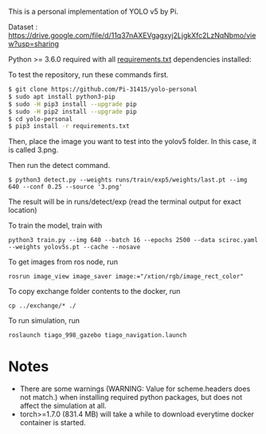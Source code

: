 <p>
This is a personal implementation of YOLO v5 by Pi.
</p>

Dataset : https://drive.google.com/file/d/11q37nAXEVgagxyj2LjgkXfc2LzNqNbmo/view?usp=sharing

Python >= 3.6.0 required with all [requirements.txt](https://github.com/ultralytics/yolov5/blob/master/requirements.txt) dependencies installed:

To test the repository, run these commands first.

```bash
$ git clone https://github.com/Pi-31415/yolo-personal
$ sudo apt install python3-pip
$ sudo -H pip3 install --upgrade pip
$ sudo -H pip2 install --upgrade pip
$ cd yolo-personal
$ pip3 install -r requirements.txt
```

Then, place the image you want to test into the yolov5 folder. In this case, it is called 3.png.

Then run the detect command.

```
$ python3 detect.py --weights runs/train/exp5/weights/last.pt --img 640 --conf 0.25 --source '3.png'
```

The result will be in runs/detect/exp (read the terminal output for exact location)


To train the model, train with
```
python3 train.py --img 640 --batch 16 --epochs 2500 --data sciroc.yaml --weights yolov5s.pt --cache --nosave
```

To get images from ros node, run

```
rosrun image_view image_saver image:="/xtion/rgb/image_rect_color"
```

To copy exchange folder contents to the docker, run
```
cp ../exchange/* ./
```

To run simulation, run

```
roslaunch tiago_998_gazebo tiago_navigation.launch
```


# Notes

- There are some warnings (WARNING: Value for scheme.headers does not match.) when installing required python packages, but does not affect the simulation at all.
- torch>=1.7.0 (831.4 MB) will take a while to download everytime docker container is started.
